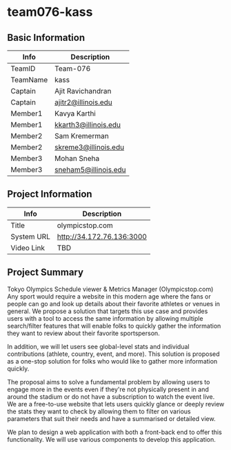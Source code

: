 # team076-kass

## Basic Information

|   Info      |        Description     |
| ----------- | ---------------------- |
| TeamID      |  Team-076              |
| TeamName    |  kass                  |
| Captain     |  Ajit Ravichandran     |
| Captain     |  ajitr2@illinois.edu   |
| Member1     |  Kavya Karthi          |
| Member1     |  kkarth3@illinois.edu  |
| Member2     |  Sam Kremerman         |
| Member2     |  skreme3@illinois.edu  |
| Member3     |  Mohan Sneha           |
| Member3     |  sneham5@illinois.edu  |

## Project Information

|   Info      |        Description                  |
| ----------- | ----------------------------------- |
|  Title      |      olympicstop.com                |
| System URL  |      http://34.172.76.136:3000      |
| Video Link  |      TBD                            |

## Project Summary
Tokyo Olympics Schedule viewer & Metrics Manager (Olympicstop.com)
Any sport would require a website in this modern age where the fans or people can go and look up details about their favorite athletes or venues in general. We propose a solution that targets this use case and provides users with a tool to access the same information by allowing multiple search/filter features that will enable folks to quickly gather the information they want to review about their favorite sportsperson. 

In addition, we will let users see global-level stats and individual contributions (athlete, country, event, and more). This solution is proposed as a one-stop solution for folks who would like to gather more information quickly. 

The proposal aims to solve a fundamental problem by allowing users to engage more in the events even if they're not physically present in and around the stadium or do not have a subscription to watch the event live. We are a free-to-use website that lets users quickly glance or deeply review the stats they want to check by allowing them to filter on various parameters that suit their needs and have a summarised or detailed view.

We plan to design a web application with both a front-back end to offer this functionality. We will use various components to develop this application.
